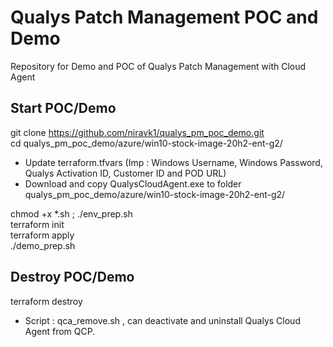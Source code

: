 # Qualys Patch Management POC and Demo 
Repository for Demo and POC of Qualys Patch Management with Cloud Agent

## Start POC/Demo
git clone https://github.com/niravk1/qualys_pm_poc_demo.git \
cd qualys_pm_poc_demo/azure/win10-stock-image-20h2-ent-g2/ 

- Update terraform.tfvars (Imp : Windows Username, Windows Password, Qualys Activation ID, Customer ID and POD URL)
- Download and copy QualysCloudAgent.exe to folder qualys_pm_poc_demo/azure/win10-stock-image-20h2-ent-g2/

chmod +x *.sh ; ./env_prep.sh \
terraform init \
terraform apply \
./demo_prep.sh 

## Destroy POC/Demo
terraform destroy 
- Script : qca_remove.sh , can deactivate and uninstall Qualys Cloud Agent from QCP. 
